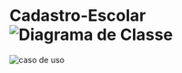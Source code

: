 # Cadastro-Escolar![Diagrama de Classe](https://user-images.githubusercontent.com/84533866/231010786-67bd8113-b418-4be4-bced-48529aa0445c.jpg)
![caso de uso](https://user-images.githubusercontent.com/84533866/232624878-2152c9d2-513e-4090-9187-f01e5f0258f8.png)
